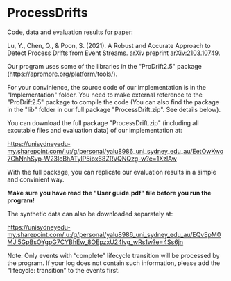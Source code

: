 # ProcessDrifts

Code, data and evaluation results for paper:

Lu, Y., Chen, Q., & Poon, S. (2021). A Robust and Accurate Approach to Detect Process Drifts from Event Streams. arXiv preprint [arXiv:2103.10749](https://arxiv.org/abs/2103.10749).

Our program uses some of the libraries in the "ProDrift2.5" package (https://apromore.org/platform/tools/).

For your convinience, the source code of our implementation is in the "Implementation" folder. You need to make external reference to the "ProDrift2.5" package to compile the code (You can also find the package in the "lib" folder in our full package "ProcessDrift.zip". See details below).

You can download the full package "ProcessDrift.zip" (including all excutable files and evaluation data) of our implementation at:

https://unisydneyedu-my.sharepoint.com/:u:/g/personal/yalu8986_uni_sydney_edu_au/EetOwKwo7GhNnhSyp-W23IcBhATylP5ibx68ZRVQNQzg-w?e=1XzlAw

With the full package, you can replicate our evaluation results in a simple and convinient way. 

**Make sure you have read the "User guide.pdf" file before you run the program!**

The synthetic data can also be downloaded separately at:

https://unisydneyedu-my.sharepoint.com/:u:/g/personal/yalu8986_uni_sydney_edu_au/EQvEpM0MJl5GpBsOYgpG7CYBhEw_8OEpzxU24lvg_wRs1w?e=4Ss6jn


Note: Only events with “complete” lifecycle transition will be processed by the program. If your log does not contain such information, please add the “lifecycle: transition” to the events first.
